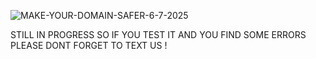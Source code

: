 ![MAKE-YOUR-DOMAIN-SAFER-6-7-2025](https://github.com/user-attachments/assets/a8474039-af0c-4193-871a-174ee1dfd4c4)

STILL IN PROGRESS SO IF YOU TEST IT AND YOU FIND SOME ERRORS PLEASE DONT FORGET TO TEXT US !
